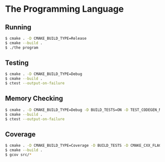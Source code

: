 # The Programming Language

## Running
```sh
$ cmake . -D CMAKE_BUILD_TYPE=Release
$ cmake --build .
$ ./the program
```

## Testing
```sh
$ cmake . -D CMAKE_BUILD_TYPE=Debug
$ cmake --build .
$ ctest --output-on-failure
```

## Memory Checking
```sh
$ cmake . -D CMAKE_BUILD_TYPE=Debug -D BUILD_TESTS=ON -D TEST_CODEGEN_MEMCHECK=ON
$ cmake --build .
$ ctest --output-on-failure
```

## Coverage
```sh
$ cmake . -D CMAKE_BUILD_TYPE=Coverage -D BUILD_TESTS -D CMAKE_CXX_FLAGS="-fprofile-instr-generate -fcoverage-mapping"
$ cmake --build .
$ gcov src/*
```
